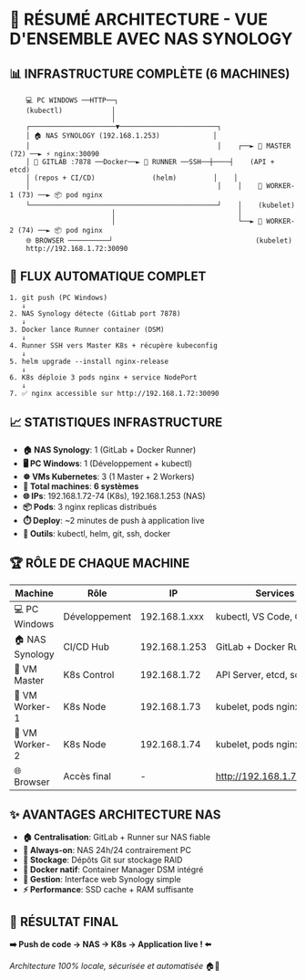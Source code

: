 # 🎯 RÉSUMÉ ARCHITECTURE - VUE D'ENSEMBLE AVEC NAS SYNOLOGY

## 📊 INFRASTRUCTURE COMPLÈTE (6 MACHINES)

```
    💻 PC WINDOWS ──HTTP──┐
    (kubectl)            │
                         │
    ┌─────────────────────▼────────────────────────┐
    │ 🏠 NAS SYNOLOGY (192.168.1.253)             │
    │                                              │    ┌──► 🎯 MASTER (72) ──► ⚡ nginx:30090
    │ 🦊 GITLAB :7878 ──Docker──► 🐳 RUNNER ──SSH──┼────┤    (API + etcd)
    │ (repos + CI/CD)              (helm)         │    │
    │                                              │    │    👷 WORKER-1 (73) ──► 📦 pod nginx
    └──────────────────────────────────────────────┘    │    (kubelet)
                         │                              │
                         │                              └──► 👷 WORKER-2 (74) ──► 📦 pod nginx  
    🌐 BROWSER ──────────┘                                   (kubelet)
    http://192.168.1.72:30090
```

## 🔄 FLUX AUTOMATIQUE COMPLET

```
1. git push (PC Windows)
   ↓
2. NAS Synology détecte (GitLab port 7878)  
   ↓
3. Docker lance Runner container (DSM)
   ↓
4. Runner SSH vers Master K8s + récupère kubeconfig
   ↓  
5. helm upgrade --install nginx-release
   ↓
6. K8s déploie 3 pods nginx + service NodePort
   ↓
7. ✅ nginx accessible sur http://192.168.1.72:30090
```

## 📈 STATISTIQUES INFRASTRUCTURE

- **🏠 NAS Synology**: 1 (GitLab + Docker Runner)
- **🖥️ PC Windows**: 1 (Développement + kubectl)  
- **☸️ VMs Kubernetes**: 3 (1 Master + 2 Workers)
- **📱 Total machines**: **6 systèmes**
- **🌐 IPs**: 192.168.1.72-74 (K8s), 192.168.1.253 (NAS)  
- **📦 Pods**: 3 nginx replicas distribués
- **⏱️ Deploy**: ~2 minutes de push à application live
- **🔧 Outils**: kubectl, helm, git, ssh, docker

## 🏆 RÔLE DE CHAQUE MACHINE

| Machine | Rôle | IP | Services |
|---------|------|-------|----------|
| 💻 PC Windows | Développement | 192.168.1.xxx | kubectl, VS Code, Git |
| 🏠 NAS Synology | CI/CD Hub | 192.168.1.253 | GitLab + Docker Runner |
| 🎯 VM Master | K8s Control | 192.168.1.72 | API Server, etcd, scheduler |  
| 👷 VM Worker-1 | K8s Node | 192.168.1.73 | kubelet, pods nginx |
| 👷 VM Worker-2 | K8s Node | 192.168.1.74 | kubelet, pods nginx |
| 🌐 Browser | Accès final | - | http://192.168.1.72:30090 |

## ✨ AVANTAGES ARCHITECTURE NAS

- **🏠 Centralisation**: GitLab + Runner sur NAS fiable
- **🔌 Always-on**: NAS 24h/24 contrairement PC
- **💾 Stockage**: Dépôts Git sur stockage RAID
- **🐳 Docker natif**: Container Manager DSM intégré
- **🔧 Gestion**: Interface web Synology simple
- **⚡ Performance**: SSD cache + RAM suffisante

## 🎯 RÉSULTAT FINAL

**➡️ Push de code → NAS → K8s → Application live ! ⬅️**

*Architecture 100% locale, sécurisée et automatisée* 🏠🚀